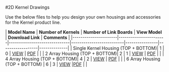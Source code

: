 #2D Kernel Drawings

Use the below files to help you design your own housings and accessories for the Kernel product line.

|            **Model Name**            | **Number of Kernels** | **Number of Link Boards** |    **View Model**    |    **Download Link**    | **Comments** |
|----------------------|-----------------------|------------------------------|--------------------------|----------------|------------------|--------------|
| Single Kernel Housing (TOP + BOTTOM)| 1                     | 0                            |  [VIEW](https://skfb.ly/6uXpz)      |  [PDF]( http://docs.peauproductions.com/kernel/3d_models/1_kernel_housing_assem.PDF)                |              |
| 2 Array Housing (TOP + BOTTOM)| 2                     | 1                            |   [VIEW](https://skfb.ly/6uWXO)      | [PDF]( http://docs.peauproductions.com/kernel/3d_models/2_kernel_housing_assem.PDF)                |              |
| 4 Array Housing (TOP + BOTTOM)| 4                     | 2                            |   [VIEW](https://skfb.ly/6uWZn)      |  [PDF]( http://docs.peauproductions.com/kernel/3d_models/4_kernel_housing_assem.PDF)                |              |
| 6 Array Housing (TOP + BOTTOM) | 6                     | 3                            | [VIEW](https://skfb.ly/6uXnY)      |[PDF]( http://docs.peauproductions.com/kernel/3d_models/6_kernel_housing_assem.PDF)                |              |
